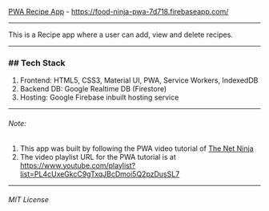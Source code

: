 [PWA Recipe App](https://food-ninja-pwa-7d718.firebaseapp.com/ "PWA Recipe App") - https://food-ninja-pwa-7d718.firebaseapp.com/


------------


This is a Recipe app where a user can add, view and delete recipes.

------------


### ## Tech Stack
1. Frontend: HTML5, CSS3, Material UI, PWA, Service Workers, IndexedDB
2. Backend DB: Google Realtime DB (Firestore)
3. Hosting: Google Firebase inbuilt hosting service

------------

###### Note:
1. This app was built by following the PWA video tutorial of [The Net Ninja ](https://www.youtube.com/channel/UCW5YeuERMmlnqo4oq8vwUpg "The Net Ninja ")
2. The video playlist URL for the PWA tutorial is at https://www.youtube.com/playlist?list=PL4cUxeGkcC9gTxqJBcDmoi5Q2pzDusSL7


------------


###### MIT License
